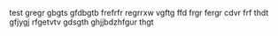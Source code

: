 test gregr gbgts gfdbgtb frefrfr regrrxw vgftg ffd frgr fergr cdvr frf thdt
gfjygj rfgetvtv gdsgth ghjjbdzhfgur thgt
